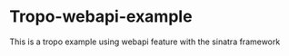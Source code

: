 Tropo-webapi-example
====================

This is a tropo example using webapi feature with the sinatra framework
